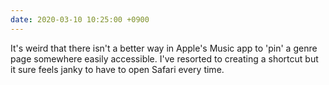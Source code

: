 ```yaml
---
date: 2020-03-10 10:25:00 +0900
---
```


It's weird that there isn't a better way in Apple's Music app to 'pin' a genre page somewhere easily accessible. I've resorted to creating a shortcut but it sure feels janky to have to open Safari every time.
